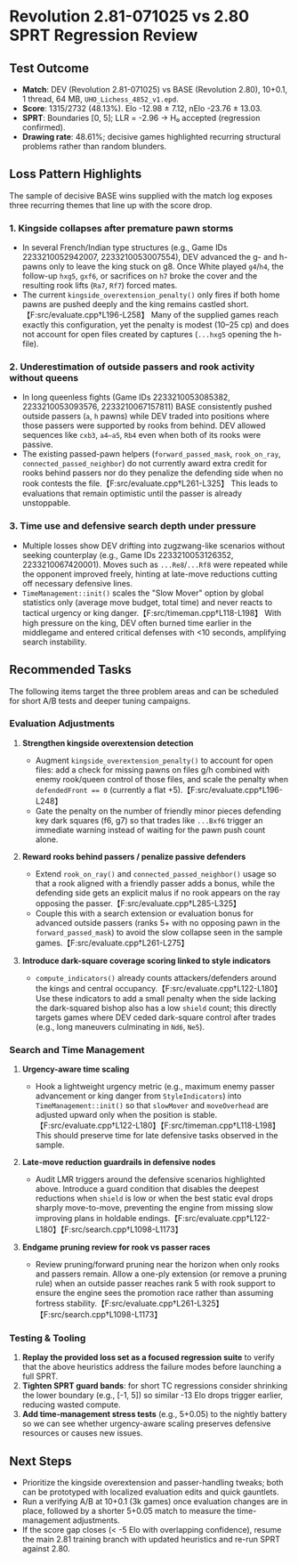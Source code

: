 # Revolution 2.81-071025 vs 2.80 SPRT Regression Review

## Test Outcome
- **Match**: DEV (Revolution 2.81-071025) vs BASE (Revolution 2.80), 10+0.1, 1 thread, 64 MB, `UHO_Lichess_4852_v1.epd`.
- **Score**: 1315/2732 (48.13%). Elo -12.98 ± 7.12, nElo -23.76 ± 13.03.
- **SPRT**: Boundaries [0, 5]; LLR = -2.96 → H₀ accepted (regression confirmed).
- **Drawing rate**: 48.61%; decisive games highlighted recurring structural problems rather than random blunders.

## Loss Pattern Highlights
The sample of decisive BASE wins supplied with the match log exposes three recurring themes that line up with the score drop.

### 1. Kingside collapses after premature pawn storms
- In several French/Indian type structures (e.g., Game IDs 2233210052942007, 2233210053007554), DEV advanced the g- and h-pawns only to leave the king stuck on g8. Once White played `g4`/`h4`, the follow-up `hxg5`, `gxf6`, or sacrifices on `h7` broke the cover and the resulting rook lifts (`Ra7`, `Rf7`) forced mates.
- The current `kingside_overextension_penalty()` only fires if both home pawns are pushed deeply and the king remains castled short.【F:src/evaluate.cpp†L196-L258】 Many of the supplied games reach exactly this configuration, yet the penalty is modest (10–25 cp) and does not account for open files created by captures (`...hxg5` opening the h-file).

### 2. Underestimation of outside passers and rook activity without queens
- In long queenless fights (Game IDs 2233210053085382, 2233210053093576, 2233210067157811) BASE consistently pushed outside passers (`a`, `h` pawns) while DEV traded into positions where those passers were supported by rooks from behind. DEV allowed sequences like `cxb3`, `a4–a5`, `Rb4` even when both of its rooks were passive.
- The existing passed-pawn helpers (`forward_passed_mask`, `rook_on_ray`, `connected_passed_neighbor`) do not currently award extra credit for rooks behind passers nor do they penalize the defending side when no rook contests the file.【F:src/evaluate.cpp†L261-L325】 This leads to evaluations that remain optimistic until the passer is already unstoppable.

### 3. Time use and defensive search depth under pressure
- Multiple losses show DEV drifting into zugzwang-like scenarios without seeking counterplay (e.g., Game IDs 2233210053126352, 2233210067420001). Moves such as `...Re8`/`...Rf8` were repeated while the opponent improved freely, hinting at late-move reductions cutting off necessary defensive lines.
- `TimeManagement::init()` scales the "Slow Mover" option by global statistics only (average move budget, total time) and never reacts to tactical urgency or king danger.【F:src/timeman.cpp†L118-L198】 With high pressure on the king, DEV often burned time earlier in the middlegame and entered critical defenses with <10 seconds, amplifying search instability.

## Recommended Tasks
The following items target the three problem areas and can be scheduled for short A/B tests and deeper tuning campaigns.

### Evaluation Adjustments
1. **Strengthen kingside overextension detection**
   - Augment `kingside_overextension_penalty()` to account for open files: add a check for missing pawns on files g/h combined with enemy rook/queen control of those files, and scale the penalty when `defendedFront == 0` (currently a flat +5).【F:src/evaluate.cpp†L196-L248】
   - Gate the penalty on the number of friendly minor pieces defending key dark squares (f6, g7) so that trades like `...Bxf6` trigger an immediate warning instead of waiting for the pawn push count alone.

2. **Reward rooks behind passers / penalize passive defenders**
   - Extend `rook_on_ray()` and `connected_passed_neighbor()` usage so that a rook aligned with a friendly passer adds a bonus, while the defending side gets an explicit malus if no rook appears on the ray opposing the passer.【F:src/evaluate.cpp†L285-L325】
   - Couple this with a search extension or evaluation bonus for advanced outside passers (ranks 5+ with no opposing pawn in the `forward_passed_mask`) to avoid the slow collapse seen in the sample games.【F:src/evaluate.cpp†L261-L275】

3. **Introduce dark-square coverage scoring linked to style indicators**
   - `compute_indicators()` already counts attackers/defenders around the kings and central occupancy.【F:src/evaluate.cpp†L122-L180】 Use these indicators to add a small penalty when the side lacking the dark-squared bishop also has a low `shield` count; this directly targets games where DEV ceded dark-square control after trades (e.g., long maneuvers culminating in `Nd6`, `Ne5`).

### Search and Time Management
1. **Urgency-aware time scaling**
   - Hook a lightweight urgency metric (e.g., maximum enemy passer advancement or king danger from `StyleIndicators`) into `TimeManagement::init()` so that `slowMover` and `moveOverhead` are adjusted upward only when the position is stable.【F:src/evaluate.cpp†L122-L180】【F:src/timeman.cpp†L118-L198】 This should preserve time for late defensive tasks observed in the sample.

2. **Late-move reduction guardrails in defensive nodes**
   - Audit LMR triggers around the defensive scenarios highlighted above. Introduce a guard condition that disables the deepest reductions when `shield` is low or when the best static eval drops sharply move-to-move, preventing the engine from missing slow improving plans in holdable endings.【F:src/evaluate.cpp†L122-L180】【F:src/search.cpp†L1098-L1173】

3. **Endgame pruning review for rook vs passer races**
   - Review pruning/forward pruning near the horizon when only rooks and passers remain. Allow a one-ply extension (or remove a pruning rule) when an outside passer reaches rank 5 with rook support to ensure the engine sees the promotion race rather than assuming fortress stability.【F:src/evaluate.cpp†L261-L325】【F:src/search.cpp†L1098-L1173】

### Testing & Tooling
1. **Replay the provided loss set as a focused regression suite** to verify that the above heuristics address the failure modes before launching a full SPRT.
2. **Tighten SPRT guard bands**: for short TC regressions consider shrinking the lower boundary (e.g., [-1, 5]) so similar -13 Elo drops trigger earlier, reducing wasted compute.
3. **Add time-management stress tests** (e.g., 5+0.05) to the nightly battery so we can see whether urgency-aware scaling preserves defensive resources or causes new issues.

## Next Steps
- Prioritize the kingside overextension and passer-handling tweaks; both can be prototyped with localized evaluation edits and quick gauntlets.
- Run a verifying A/B at 10+0.1 (3k games) once evaluation changes are in place, followed by a shorter 5+0.05 match to measure the time-management adjustments.
- If the score gap closes (< -5 Elo with overlapping confidence), resume the main 2.81 training branch with updated heuristics and re-run SPRT against 2.80.

